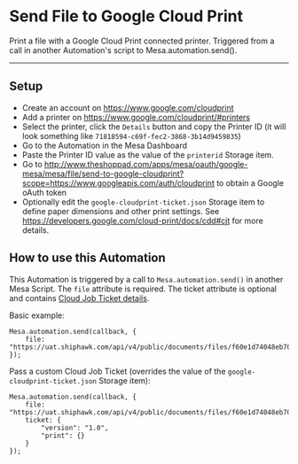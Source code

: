 # Send File to Google Cloud Print

Print a file with a Google Cloud Print connected printer. Triggered from a call in another Automation's script to Mesa.automation.send().

---

## Setup

- Create an account on https://www.google.com/cloudprint
- Add a printer on https://www.google.com/cloudprint/#printers
- Select the printer, click the `Details` button and copy the Printer ID (it will look something like `71818594-c69f-fec2-3868-3b14d9459835`)
- Go to the Automation in the Mesa Dashboard
- Paste the Printer ID value as the value of the `printerid` Storage item.
- Go to http://www.theshoppad.com/apps/mesa/oauth/google-mesa/mesa/file/send-to-google-cloudprint?scope=https://www.googleapis.com/auth/cloudprint to obtain a Google oAuth token
- Optionally edit the `google-cloudprint-ticket.json` Storage item to define paper dimensions and other print settings. See https://developers.google.com/cloud-print/docs/cdd#cjt for more details.

## How to use this Automation

This Automation is triggered by a call to `Mesa.automation.send()` in another Mesa Script. The `file` attribute is required. The ticket attribute is optional and contains [Cloud Job Ticket details](https://developers.google.com/cloud-print/docs/cdd#cjt).

Basic example:

```
Mesa.automation.send(callback, {
    file: "https://uat.shiphawk.com/api/v4/public/documents/files/f60e1d74048eb706000099009b2e4936.pdf"
});
```

Pass a custom Cloud Job Ticket (overrides the value of the `google-cloudprint-ticket.json` Storage item):

```
Mesa.automation.send(callback, {
    file: "https://uat.shiphawk.com/api/v4/public/documents/files/f60e1d74048eb706000099009b2e4936.pdf",
    ticket: {
        "version": "1.0",
        "print": {}
    }
});
```
